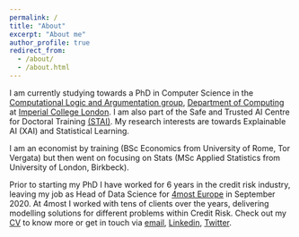 ```yaml
---
permalink: /
title: "About"
excerpt: "About me"
author_profile: true
redirect_from: 
  - /about/
  - /about.html
---
```


I am currently studying towards a PhD in Computer Science in the [Computational Logic and Argumentation group](https://clarg.doc.ic.ac.uk/), [Department of Computing](https://www.imperial.ac.uk/computing) at
[Imperial College London](https://www.imperial.ac.uk). I am also part of the Safe and Trusted AI Centre for Doctoral Training [(STAI)](https://safeandtrustedai.org). My research interests are towards Explainable AI (XAI) and Statistical Learning.

I am an economist by training (BSc Economics from University of Rome, Tor Vergata) but then went on focusing on Stats (MSc Applied Statistics from University of London, Birkbeck).

Prior to starting my PhD I have worked for 6 years in the credit risk industry, leaving my job as Head of Data Science for [4most Europe](https://www.4-most.co.uk/machine-learning) in September 2020. At 4most I worked with tens of clients over the years, delivering modelling solutions for different problems within Credit Risk. Check out my [CV](CV) to know more or get in touch via [email](mailto:fabrizio@imperial.ac.uk), [Linkedin](https://www.linkedin.com/in/fabriziorusso), [Twitter](https://twitter.com/FabrizioRuss0).



